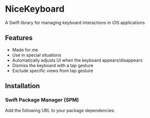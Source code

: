 # NiceKeyboard

A Swift library for managing keyboard interactions in iOS applications

## Features
- Made for me
- Use in special situations
- Automatically adjusts UI when the keyboard appears/disappears
- Dismiss the keyboard with a tap gesture
- Exclude specific views from tap gesture

## Installation

### Swift Package Manager (SPM)
Add the following URL to your package dependencies:
